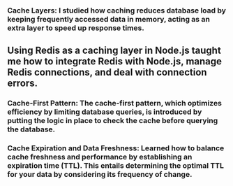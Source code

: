 ### Cache Layers: I studied how caching reduces database load by keeping frequently accessed data in memory, acting as an extra layer to speed up response times.

## Using Redis as a caching layer in Node.js taught me how to integrate Redis with Node.js, manage Redis connections, and deal with connection errors.

### Cache-First Pattern: The cache-first pattern, which optimizes efficiency by limiting database queries, is introduced by putting the logic in place to check the cache before querying the database.

### Cache Expiration and Data Freshness: Learned how to balance cache freshness and performance by establishing an expiration time (TTL). This entails determining the optimal TTL for your data by considering its frequency of change.
